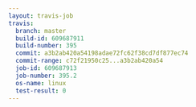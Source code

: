 ```yaml
---
layout: travis-job
travis:
  branch: master
  build-id: 609687911
  build-number: 395
  commit: a3b2ab420a54198adae72fc62f38cd7df877ec74
  commit-range: c72f21950c25...a3b2ab420a54
  job-id: 609687913
  job-number: 395.2
  os-name: linux
  test-result: 0
---
```

